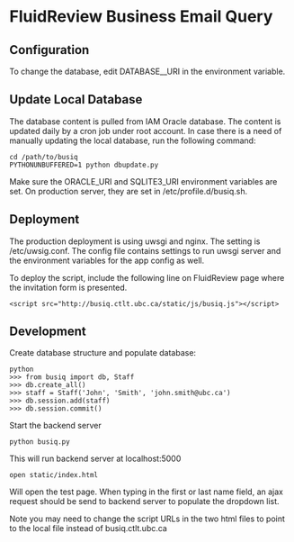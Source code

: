 FluidReview Business Email Query
================================

Configuration
-------------

To change the database, edit DATABASE__URI in the environment variable.

Update Local Database
---------------------

The database content is pulled from IAM Oracle database. The content is updated daily by a cron job under root account. In case there is a need of manually updating the local database, run the following command:

    cd /path/to/busiq
    PYTHONUNBUFFERED=1 python dbupdate.py

Make sure the ORACLE_URI and SQLITE3_URI environment variables are set. On production server, they are set in /etc/profile.d/busiq.sh.

Deployment
----------

The production deployment is using uwsgi and nginx. The setting is /etc/uwsig.conf. The config file contains settings to run uwsgi server and the environment variables for the app config as well.

To deploy the script, include the following line on FluidReview page where the invitation form is presented.

    <script src="http://busiq.ctlt.ubc.ca/static/js/busiq.js"></script>

Development
-----------

Create database structure and populate database:

    python
    >>> from busiq import db, Staff
    >>> db.create_all()
    >>> staff = Staff('John', 'Smith', 'john.smith@ubc.ca')
    >>> db.session.add(staff)
    >>> db.session.commit()
    
Start the backend server

    python busiq.py
    
This will run backend server at localhost:5000

    open static/index.html
    
Will open the test page. When typing in the first or last name field, an ajax request should be send to backend server to populate the dropdown list.

Note you may need to change the script URLs in the two html files to point to the local file instead of busiq.ctlt.ubc.ca